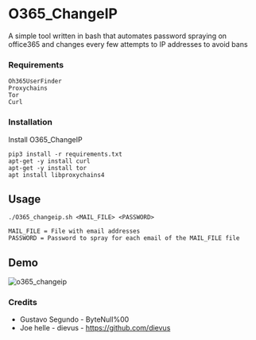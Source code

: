 # O365_ChangeIP

A simple tool written in bash that automates password spraying on office365 and changes every few attempts to IP addresses to avoid bans

### Requirements

```
Oh365UserFinder
Proxychains
Tor
Curl
```

### Installation

Install O365_ChangeIP

```
pip3 install -r requirements.txt
apt-get -y install curl
apt-get -y install tor
apt install libproxychains4
```

## Usage 

```
./O365_changeip.sh <MAIL_FILE> <PASSWORD>

MAIL_FILE = File with email addresses
PASSWORD = Password to spray for each email of the MAIL_FILE file

```


## Demo

![o365_changeip](https://user-images.githubusercontent.com/19710178/207506600-23260246-5bba-475e-aaae-bc1c869a51ea.png)

### Credits 

* Gustavo Segundo - ByteNull%00
* Joe helle - dievus - https://github.com/dievus

